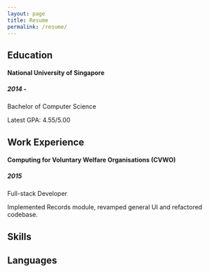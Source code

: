 ```yaml
---
layout: page
title: Resume
permalink: /resume/
---
```


## Education

#### National University of Singapore

##### 2014 -

Bachelor of Computer Science

Latest GPA: 4.55/5.00

## Work Experience

#### Computing for Voluntary Welfare Organisations (CVWO)

##### 2015

Full-stack Developer

Implemented Records module, revamped general UI and refactored codebase.


## Skills

## Languages
